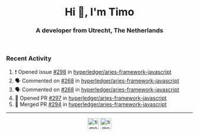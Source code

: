 <h1 align="center">Hi 👋, I'm Timo</h1>
<h3 align="center">A developer from Utrecht, The Netherlands</h3>
<br/>
<!-- https://github.com/rahuldkjain/github-profile-readme-generator --!>

<!--  <p align="left"><img src="https://github-readme-stats.vercel.app/api?username=timoglastra&show_icons=true&count_private=true&" alt="timoglastra" /></p> --!>

<!--
Github language stats
<p align="left"><img src="https://github-readme-stats.vercel.app/api/top-langs/?username=timoglastra&layout=compact" alt="timoglastra" /><p>
-->

<!-- Codestats language stats -->
<!-- <p align="left"><img src="https://codestats-readme.vercel.app/api/top-langs/?username=timoglastra&layout=compact&language_count=12" alt="timoglastra" /><p>    --!>
  
<h3>Recent Activity</h3>

<!--START_SECTION:activity-->
1. ❗️ Opened issue [#298](https://github.com/hyperledger/aries-framework-javascript/issues/298) in [hyperledger/aries-framework-javascript](https://github.com/hyperledger/aries-framework-javascript)
2. 🗣 Commented on [#268](https://github.com/hyperledger/aries-framework-javascript/issues/268) in [hyperledger/aries-framework-javascript](https://github.com/hyperledger/aries-framework-javascript)
3. 🗣 Commented on [#268](https://github.com/hyperledger/aries-framework-javascript/issues/268) in [hyperledger/aries-framework-javascript](https://github.com/hyperledger/aries-framework-javascript)
4. 💪 Opened PR [#297](https://github.com/hyperledger/aries-framework-javascript/pull/297) in [hyperledger/aries-framework-javascript](https://github.com/hyperledger/aries-framework-javascript)
5. 🎉 Merged PR [#294](https://github.com/hyperledger/aries-framework-javascript/pull/294) in [hyperledger/aries-framework-javascript](https://github.com/hyperledger/aries-framework-javascript)
<!--END_SECTION:activity-->

---

<p align="center">
<a href="https://twitter.com/timoglastra" target="blank"><img align="center" src="https://cdn.jsdelivr.net/npm/simple-icons@3.0.1/icons/twitter.svg" alt="timoglastra" height="30" width="30" /></a>
<a href="https://linkedin.com/in/timoglastra" target="blank"><img align="center" src="https://cdn.jsdelivr.net/npm/simple-icons@3.0.1/icons/linkedin.svg" alt="timoglastra" height="30" width="30" /></a>
</p>



